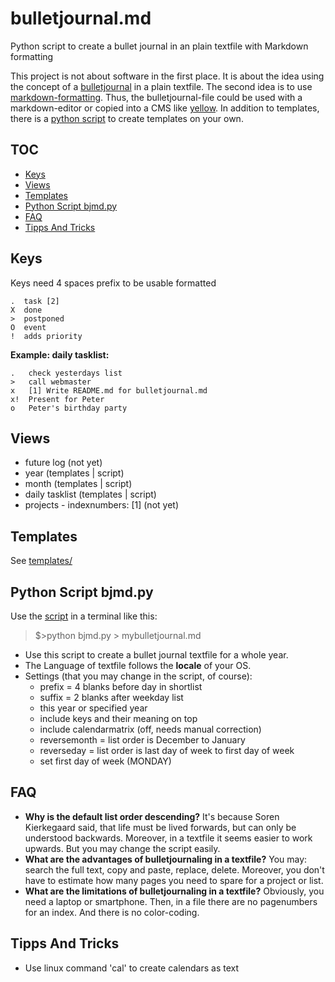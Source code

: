 # bulletjournal.md
Python script to create a bullet journal in an plain textfile with Markdown formatting

This project is not about software in the first place. It is about the idea using the concept of a [bulletjournal](http://bulletjournal.com/) in a plain textfile. The second idea is to use [markdown-formatting](https://daringfireball.net/projects/markdown/). Thus, the bulletjournal-file could be used with a markdown-editor or copied into a CMS like [yellow](https://github.com/datenstrom/yellow). In addition to templates, there is a [python script](#python-script-bjmdpy) to create templates on your own.

## TOC
* [Keys](#keys)
* [Views](#views)
* [Templates](#templates)
* [Python Script bjmd.py](#python-script-bjmdpy)
* [FAQ](#faq)
* [Tipps And Tricks](#tipps-and-tricks)


## Keys

Keys need 4 spaces prefix to be usable formatted

    .  task [2]
    X  done
    >  postponed
    O  event
    !  adds priority

**Example: daily tasklist:**

    .   check yesterdays list
    >   call webmaster
    x   [1] Write README.md for bulletjournal.md
    x!  Present for Peter
    o   Peter's birthday party


## Views

* future log (not yet)
* year (templates | script)
* month  (templates | script)
* daily tasklist  (templates | script)
* projects - indexnumbers: [1] (not yet)


## Templates

See [templates/](templates)


## Python Script bjmd.py

Use the [script](scripts) in a terminal like this:

> $>python bjmd.py > mybulletjournal.md

* Use this script to create a bullet journal textfile for a whole year.
* The Language of textfile follows the **locale** of your OS.
* Settings (that you may change in the script, of course):
  * prefix = 4 blanks before day in shortlist
  * suffix = 2 blanks after weekday list
  * this year or specified year
  * include keys and their meaning on top 
  * include calendarmatrix (off, needs manual correction)
  * reversemonth = list order is December to January
  * reverseday = list order is last day of week to first day of week
  * set first day of week (MONDAY)

## FAQ

* **Why is the default list order descending?** It's because Soren Kierkegaard said, that life must be lived forwards, but can only be understood backwards. Moreover, in a textfile it seems easier to work upwards. But you may change the script easily.
* **What are the advantages of bulletjournaling in a textfile?** You may: search the full text, copy and paste, replace, delete. Moreover, you don't have to estimate how many pages you need to spare for a project or list.
* **What are the limitations of bulletjournaling in a textfile?** Obviously, you need a laptop or smartphone. Then, in a file there are no pagenumbers for an index. And there is no color-coding.


## Tipps And Tricks
* Use linux command 'cal' to create calendars as text

